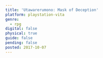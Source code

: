 ```yaml
---
title: 'Utawarerumono: Mask of Deception'
platform: playstation-vita
genre:
  - rpg
digital: false
physical: true
guide: false
pending: false
posted: 2017-10-07
---
```

